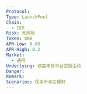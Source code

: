 ```yaml
---
Protocol: 
Type: LaunchPool
Chain:
  - CEX
Risk: 无风险
Token: BNB
APR-Low: 0.05
APR-High: 0.2
Market:
  - 通用
Underlying: 收益来自平台空投活动
Danger: 
Remark: 
Scenarios: 保本币本位理财
---
```

